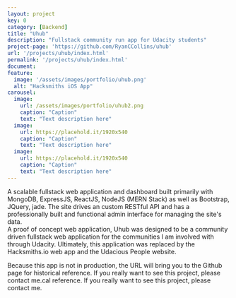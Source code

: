 ```yaml
---
layout: project
key: 0
category: [Backend]
title: "Uhub"
description: "Fullstack community run app for Udacity students"
project-page: 'https://github.com/RyanCCollins/uhub'
url: '/projects/uhub/index.html'
permalink: '/projects/uhub/index.html'
document:
feature:
  image: '/assets/images/portfolio/uhub.png'
  alt: "Hacksmiths iOS App"
carousel:
  image:
    url: /assets/images/portfolio/uhub2.png
    caption: "Caption"
    text: "Text description here"
  image:
    url: https://placehold.it/1920x540
    caption: "Caption"
    text: "Text description here"
  image:
    url: https://placehold.it/1920x540
    caption: "Caption"
    text: "Text description here"
---
```



A scalable fullstack web application and dashboard built primarily with MongoDB, ExpressJS, ReactJS, NodeJS (MERN Stack) as well as Bootstrap, JQuery, jade.  The site drives an custom RESTful API and has a professionally built and functional admin interface for managing the site's data.  
A proof of concept web application, Uhub was designed to be a community driven fullstack web application for the communities I am involved with through Udacity.  Ultimately, this application was replaced by the Hacksmiths.io web app and the Udacious People website.

Because this app is not in production, the URL will bring you to the Github page for historical reference.  If you really want to see this project, please contact me.cal reference. If you really want to see this project, please contact me.
